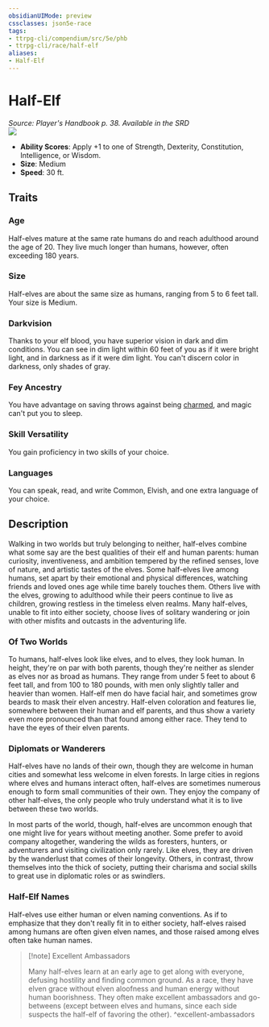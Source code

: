 ```yaml
---
obsidianUIMode: preview
cssclasses: json5e-race
tags:
- ttrpg-cli/compendium/src/5e/phb
- ttrpg-cli/race/half-elf
aliases:
- Half-Elf
---
```

# Half-Elf
*Source: Player's Handbook p. 38. Available in the <span title='Systems Reference Document (5.1)'>SRD</span>*  
![](races/PHB/Half-Elf.webp#right)

- **Ability Scores**: Apply +1 to one of Strength, Dexterity, Constitution, Intelligence, or Wisdom.
- **Size**: Medium
- **Speed**: 30 ft.

## Traits

### Age

Half-elves mature at the same rate humans do and reach adulthood around the age of 20. They live much longer than humans, however, often exceeding 180 years.

### Size

Half-elves are about the same size as humans, ranging from 5 to 6 feet tall. Your size is Medium.

### Darkvision

Thanks to your elf blood, you have superior vision in dark and dim conditions. You can see in dim light within 60 feet of you as if it were bright light, and in darkness as if it were dim light. You can't discern color in darkness, only shades of gray.

### Fey Ancestry

You have advantage on saving throws against being [charmed](/3-Mechanics/CLI/conditions.md#Charmed), and magic can't put you to sleep.

### Skill Versatility

You gain proficiency in two skills of your choice.

### Languages

You can speak, read, and write Common, Elvish, and one extra language of your choice.

## Description

Walking in two worlds but truly belonging to neither, half-elves combine what some say are the best qualities of their elf and human parents: human curiosity, inventiveness, and ambition tempered by the refined senses, love of nature, and artistic tastes of the elves. Some half-elves live among humans, set apart by their emotional and physical differences, watching friends and loved ones age while time barely touches them. Others live with the elves, growing to adulthood while their peers continue to live as children, growing restless in the timeless elven realms. Many half-elves, unable to fit into either society, choose lives of solitary wandering or join with other misfits and outcasts in the adventuring life.

### Of Two Worlds

To humans, half-elves look like elves, and to elves, they look human. In height, they're on par with both parents, though they're neither as slender as elves nor as broad as humans. They range from under 5 feet to about 6 feet tall, and from 100 to 180 pounds, with men only slightly taller and heavier than women. Half-elf men do have facial hair, and sometimes grow beards to mask their elven ancestry. Half-elven coloration and features lie, somewhere between their human and elf parents, and thus show a variety even more pronounced than that found among either race. They tend to have the eyes of their elven parents.

### Diplomats or Wanderers

Half-elves have no lands of their own, though they are welcome in human cities and somewhat less welcome in elven forests. In large cities in regions where elves and humans interact often, half-elves are sometimes numerous enough to form small communities of their own. They enjoy the company of other half-elves, the only people who truly understand what it is to live between these two worlds.

In most parts of the world, though, half-elves are uncommon enough that one might live for years without meeting another. Some prefer to avoid company altogether, wandering the wilds as foresters, hunters, or adventurers and visiting civilization only rarely. Like elves, they are driven by the wanderlust that comes of their longevity. Others, in contrast, throw themselves into the thick of society, putting their charisma and social skills to great use in diplomatic roles or as swindlers.

### Half-Elf Names

Half-elves use either human or elven naming conventions. As if to emphasize that they don't really fit in to either society, half-elves raised among humans are often given elven names, and those raised among elves often take human names.

> [!note] Excellent Ambassadors
> 
> Many half-elves learn at an early age to get along with everyone, defusing hostility and finding common ground. As a race, they have elven grace without elven aloofness and human energy without human boorishness. They often make excellent ambassadors and go-betweens (except between elves and humans, since each side suspects the half-elf of favoring the other).
^excellent-ambassadors